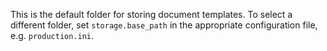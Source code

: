 This is the default folder for storing document templates.
To select a different folder, set `storage.base_path` in the appropriate configuration file, e.g. `production.ini`.